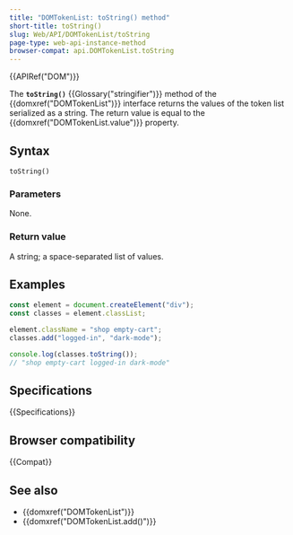 ```yaml
---
title: "DOMTokenList: toString() method"
short-title: toString()
slug: Web/API/DOMTokenList/toString
page-type: web-api-instance-method
browser-compat: api.DOMTokenList.toString
---
```


{{APIRef("DOM")}}

The **`toString()`** {{Glossary("stringifier")}} method of the {{domxref("DOMTokenList")}} interface returns the values of the token list serialized as a string. The return value is equal to the {{domxref("DOMTokenList.value")}} property.

## Syntax

```js-nolint
toString()
```

### Parameters

None.

### Return value

A string; a space-separated list of values.

## Examples

```js
const element = document.createElement("div");
const classes = element.classList;

element.className = "shop empty-cart";
classes.add("logged-in", "dark-mode");

console.log(classes.toString());
// "shop empty-cart logged-in dark-mode"
```

## Specifications

{{Specifications}}

## Browser compatibility

{{Compat}}

## See also

- {{domxref("DOMTokenList")}}
- {{domxref("DOMTokenList.add()")}}
